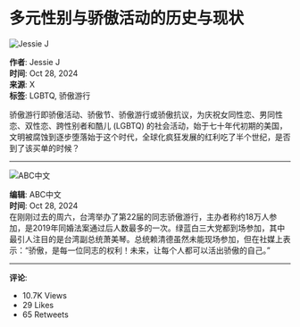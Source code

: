 # 多元性别与骄傲活动的历史与现状

![Jessie J](https://pbs.twimg.com/profile_images/1881413810486906880/qWFGfzeK_normal.jpg)

**作者**: Jessie J  
**时间**: Oct 28, 2024  
**来源**: X  
**标签**: LGBTQ, 骄傲游行

骄傲游行即骄傲活动、骄傲节、骄傲游行或骄傲抗议，为庆祝女同性恋、男同性恋、双性恋、跨性别者和酷儿 (LGBTQ) 的社会活动，始于七十年代初期的美国，文明被腐蚀到逐步堕落始于这个时代，全球化疯狂发展的红利吃了半个世纪，是否到了该买单的时候？

---

![ABC中文](https://pbs.twimg.com/profile_images/1861234823156899842/5O5jCkuD_mini.jpg)

**编辑**: ABC中文  
**时间**: Oct 28, 2024  
在刚刚过去的周六，台湾举办了第22届的同志骄傲游行，主办者称约18万人参加，是2019年同婚法案通过后人数最多的一次。绿蓝白三大党都到场参加，其中最引人注目的是台湾副总统萧美琴。总统赖清德虽然未能现场参加，但在社媒上表示：“骄傲，是每一位同志的权利！未来，让每个人都可以活出骄傲的自己。”

---

**评论**:  
- 10.7K Views  
- 29 Likes  
- 65 Retweets  